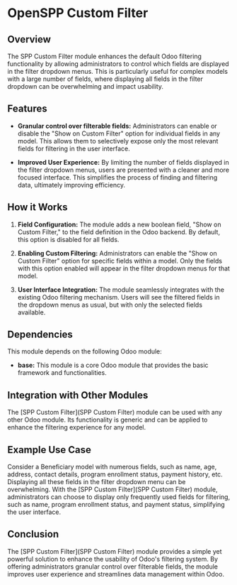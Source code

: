 # OpenSPP Custom Filter

## Overview

The SPP Custom Filter module enhances the default Odoo filtering functionality by allowing administrators to control which fields are displayed in the filter dropdown menus. This is particularly useful for complex models with a large number of fields, where displaying all fields in the filter dropdown can be overwhelming and impact usability. 

## Features

- **Granular control over filterable fields:** Administrators can enable or disable the "Show on Custom Filter" option for individual fields in any model. This allows them to selectively expose only the most relevant fields for filtering in the user interface.

- **Improved User Experience:** By limiting the number of fields displayed in the filter dropdown menus, users are presented with a cleaner and more focused interface. This simplifies the process of finding and filtering data, ultimately improving efficiency.

## How it Works

1. **Field Configuration:** The module adds a new boolean field, "Show on Custom Filter," to the field definition in the Odoo backend. By default, this option is disabled for all fields.

2. **Enabling Custom Filtering:** Administrators can enable the "Show on Custom Filter" option for specific fields within a model. Only the fields with this option enabled will appear in the filter dropdown menus for that model.

3. **User Interface Integration:** The module seamlessly integrates with the existing Odoo filtering mechanism. Users will see the filtered fields in the dropdown menus as usual, but with only the selected fields available.

## Dependencies

This module depends on the following Odoo module:

- **base:** This module is a core Odoo module that provides the basic framework and functionalities. 

## Integration with Other Modules

The [SPP Custom Filter](SPP Custom Filter) module can be used with any other Odoo module. Its functionality is generic and can be applied to enhance the filtering experience for any model.

## Example Use Case

Consider a Beneficiary model with numerous fields, such as name, age, address, contact details, program enrollment status, payment history, etc. Displaying all these fields in the filter dropdown menu can be overwhelming. With the [SPP Custom Filter](SPP Custom Filter) module, administrators can choose to display only frequently used fields for filtering, such as name, program enrollment status, and payment status, simplifying the user interface.

## Conclusion

The [SPP Custom Filter](SPP Custom Filter) module provides a simple yet powerful solution to enhance the usability of Odoo's filtering system. By offering administrators granular control over filterable fields, the module improves user experience and streamlines data management within Odoo.
